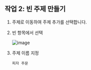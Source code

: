 ## 작업 2: 빈 주제 만들기

1. 주제로 이동하여 주제 추가를 선택합니다.

2. 빈 항목에서 선택

   ![image](https://github.com/user-attachments/assets/94c36154-4d60-4b94-866e-ec05f9c2179b)

3. 주제 이름 지정

   ```
   피자 주문
   ```

